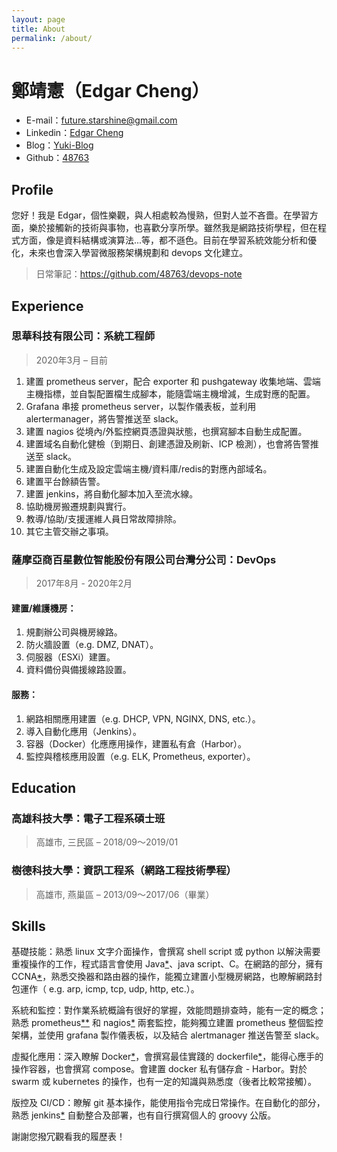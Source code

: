 ```yaml
---
layout: page
title: About
permalink: /about/
---
```


# 鄭靖憲（Edgar Cheng）

- E-mail：future.starshine@gmail.com
- Linkedin：[Edgar Cheng](https://www.linkedin.com/in/yuki-cheng-ss)
- Blog：[Yuki-Blog](https://yukifans.com/)
- Github：[48763](https://github.com/48763)

## Profile

您好！我是 Edgar，個性樂觀，與人相處較為慢熟，但對人並不吝嗇。在學習方面，樂於接觸新的技術與事物，也喜歡分享所學。雖然我是網路技術學程，但在程式方面，像是資料結構或演算法...等，都不遜色。目前在學習系統效能分析和優化，未來也會深入學習微服務架構規劃和 devops 文化建立。

> 日常筆記：https://github.com/48763/devops-note

## Experience 

### 思華科技有限公司：系統工程師

> 2020年3月 – 目前

1. 建置 prometheus server，配合 exporter 和 pushgateway 收集地端、雲端主機指標，並自製配置檔生成腳本，能隨雲端主機增減，生成對應的配置。
2. Grafana 串接 prometheus server，以製作儀表板，並利用 alertermanager，將告警推送至 slack。
3. 建置 nagios 從境內/外監控網頁憑證與狀態，也撰寫腳本自動生成配置。
4. 建置域名自動化健檢（到期日、創建憑證及刷新、ICP 檢測），也會將告警推送至 slack。
5. 建置自動化生成及設定雲端主機/資料庫/redis的對應內部域名。
6. 建置平台餘額告警。
7. 建置 jenkins，將自動化腳本加入至流水線。
8. 協助機房搬遷規劃與實行。
9. 教導/協助/支援運維人員日常故障排除。
10. 其它主管交辦之事項。

### 薩摩亞商百星數位智能股份有限公司台灣分公司：DevOps

> 2017年8月 - 2020年2月

#### 建置/維護機房：
1. 規劃辦公司與機房線路。
2. 防火牆設置（e.g. DMZ, DNAT）。
3. 伺服器（ESXi）建置。
4. 資料備份與備援線路設置。

#### 服務：
1. 網路相關應用建置（e.g. DHCP, VPN, NGINX, DNS, etc.）。
2. 導入自動化應用（Jenkins）。
3. 容器（Docker）化應應用操作，建置私有倉（Harbor）。
4. 監控與稽核應用設置（e.g. ELK, Prometheus, exporter）。

## Education

### 高雄科技大學：電子工程系碩士班
> 高雄市, 三民區 – 2018/09～2019/01

### 樹德科技大學：資訊工程系（網路工程技術學程）
> 高雄市, 燕巢區 – 2013/09～2017/06（畢業）

## Skills

基礎技能：熟悉 linux 文字介面操作，會撰寫 shell script 或 python 以解決需要重複操作的工作，程式語言會使用 Java[*][1]、java script、C。在網路的部分，擁有 CCNA[*][2]，熟悉交換器和路由器的操作，能獨立建置小型機房網路，也瞭解網路封包運作（ e.g. arp, icmp, tcp, udp, http, etc.）。

系統和監控：對作業系統概論有很好的掌握，效能問題排查時，能有一定的概念；熟悉 prometheus[*][3][*][5] 和 nagios[*][4] 兩套監控，能夠獨立建置 prometheus 整個監控架構，並使用 grafana 製作儀表板，以及結合 alertmanager 推送告警至 slack。

虛擬化應用：深入瞭解 Docker[*][6]，會撰寫最佳實踐的 dockerfile[*][7]，能得心應手的操作容器，也會撰寫 compose。會建置 docker 私有儲存倉 - Harbor。對於 swarm 或 kubernetes 的操作，也有一定的知識與熟悉度（後者比較常接觸）。

版控及 CI/CD：瞭解 git 基本操作，能使用指令完成日常操作。在自動化的部分，熟悉 jenkins[*][8] 自動整合及部署，也有自行撰寫個人的 groovy 公版。

謝謝您撥冗觀看我的履歷表！

<!-- 隱藏連結 -->

[1]: https://github.com/48763/Leetcode "test"
[2]: https://github.com/48763/CCNA "test"
[3]: https://github.com/48763/prometheus-monitor "test"
[4]: https://github.com/48763/nagios "test"
[5]: https://github.com/48763/prom-client-ex "test"
[6]: https://github.com/48763/docker-tutorial "test"
[7]: https://github.com/48763/docker-tutorial/blob/master/dockerfile/design-tips.md#設計技巧 "test"
[8]: https://github.com/48763/jenkins-pipeline "test"
